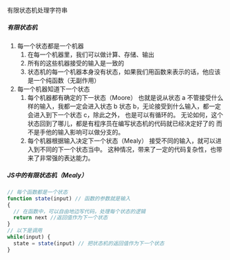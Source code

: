 有限状态机处理字符串

##### 有限状态机
1. 每一个状态都是一个机器
   1. 在每一个机器里，我们可以做计算、存储、输出
   2. 所有的这些机器接受的输入是一致的
   3. 状态机的每一个机器本身没有状态，如果我们用函数来表示的话，他应该是一个纯函数（无副作用）
2. 每一个机器知道下一个状态
   1. 每个机器都有确定的下一状态（Moore）
      也就是说从状态 a 不管接受什么样的输入，我都一定会进入状态 b
      状态 b，无论接受到什么输入，都一定会进入到下一个状态 c，除此之外，
      也是可以有循环的。
      无论如何，这个状态回到了哪儿，都是有程序员在编写状态机的代码就已经决定好了的
      而不是手他的输入影响可以做分支的。
   2. 每个机器根据输入决定下一个状态（Mealy）
      接受不同的输入，就可以进入到不同的下一个状态当中。
      这种情况，带来了一定的代码复杂性，也带来了非常强的表达能力。

##### JS中的有限状态机（Mealy）
``` javascript
// 每个函数都是一个状态
function state(input) // 函数的参数就是输入
{
  // 在函数中，可以自由地边写代码，处理每个状态的逻辑
  return next //返回值作为下一个状态
}
// 以下是调用
while(input) {
  state = state(input) // 把状态机的返回值作为下一个状态
}
```